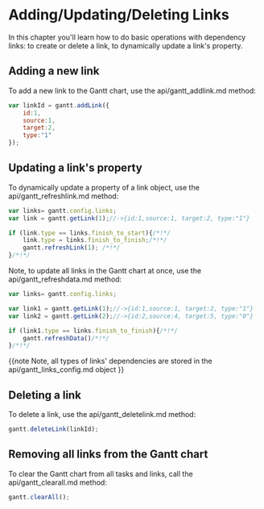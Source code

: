 Adding/Updating/Deleting Links
=========================================
In this chapter you'll learn how to do basic operations with dependency links: to create or delete a link, 
to dynamically update a link's property. 


Adding a new link
----------------------------
To add a new link to the Gantt chart, use the api/gantt_addlink.md method:

~~~js
var linkId = gantt.addLink({
	id:1,
    source:1,
    target:2,
    type:"1"
});
~~~

Updating a link's property
------------------------------
To dynamically update a property of a link object, use the api/gantt_refreshlink.md method:

~~~js
var links= gantt.config.links;
var link = gantt.getLink(1);//->{id:1,source:1, target:2, type:"1"}

if (link.type == links.finish_to_start){/*!*/ 
	link.type = links.finish_to_finish;/*!*/ 
    gantt.refreshLink(1); /*!*/ 
}/*!*/ 
~~~

Note, to update all links in the Gantt chart at once, use the api/gantt_refreshdata.md method:

~~~js
var links= gantt.config.links;

var link1 = gantt.getLink(1);//->{id:1,source:1, target:2, type:"1"}
var link2 = gantt.getLink(2);//->{id:2,source:4, target:5, type:"0"}

if (link1.type == links.finish_to_finish){/*!*/ 
	gantt.refreshData()/*!*/ 
}/*!*/ 
~~~

{{note
Note, all types of links' dependencies are stored in the api/gantt_links_config.md object
}}

Deleting a link
-------------------------------
To delete a link, use the api/gantt_deletelink.md method:

~~~js
gantt.deleteLink(linkId);
~~~

Removing all links from the Gantt chart
-------------------------------------------
To clear the Gantt chart from all tasks and links, call the api/gantt_clearall.md method:


~~~js
gantt.clearAll();
~~~
